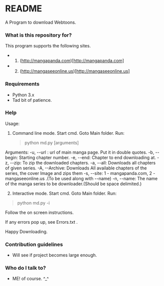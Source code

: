 # README #

A Program to download Webtoons.

### What is this repository for? ###

This program supports the following sites.
* 1. (http://mangapanda.com)[http://mangapanda.com]
* 2. (http://mangaseeonline.us)[http://mangaseeonline.us]

### Requirements ###
* Python 3.x
* Tad bit of patience.

### Help ###
Usage:

 1) Command line mode.
Start cmd. Goto Main folder. Run:
  	> python md.py [arguments]

Arguments:
	-u, --url : url of main manga page. Put it in double quotes.
	-b, --begin: Starting chapter number.
	-e, --end: Chapter to end downloading at.
	-z, --zip: To zip the downloaded chapters.
	-a, --all: Downloads all chapters of given series.
	-A, --Archive: Downloads All available chapters of the series, the
                        cover Image and zips them
	-s, --site: 1 - mangapanda.com, 2 - mangaseeonline.us .(To be used along with --name)
	-n, --name: The name of the manga series to be downloader.(Should be space delimited.) 

2) Interactive mode. 
Start cmd. Goto Main folder. Run:
> python md.py -i

Follow the on screen instructions.

If any errors pop up, see Errors.txt .

Happy Downloading.

### Contribution guidelines ###

* Will see if project becomes large enough.

### Who do I talk to? ###

* ME! of course. ^_^